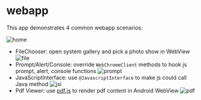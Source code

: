 # webapp
This app demonstrates 4 common webapp scenarios:

![home](art/web-app.png)

+ FileChooser: open system gallery and pick a photo show in WebView
  ![file](art/file-chooser.png)
+ Prompt/Alert/Console: override `WebChromeClient` methods to hook js prompt, alert, console functions
  ![prompt](art/js-prompt.png)
+ JavaScriptInterface: use `@JavascriptInterface` to make js could call Java method
  ![jsi](art/js-interface.png)
+ Pdf Viewer: use [pdf.js][pdfjs] to render pdf content in Android WebView
  ![pdf](art/pdf-viewer.png)
  
[pdfjs]:https://mozilla.github.io/pdf.js/
